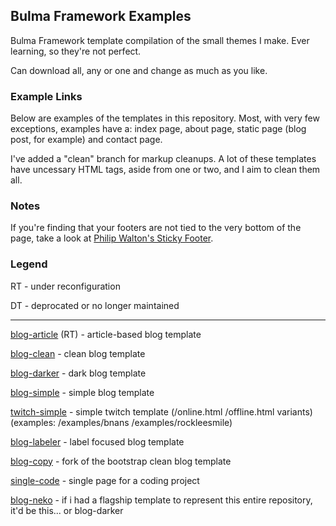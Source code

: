 ## Bulma Framework Examples

Bulma Framework template compilation of the small themes I make. Ever learning, so they're not perfect.

Can download all, any or one and change as much as you like.

### Example Links

Below are examples of the templates in this repository. Most, with very few exceptions, examples have a: index page, about page, static page (blog post, for example) and contact page.

I've added a "clean" branch for markup cleanups. A lot of these templates have uncessary HTML tags, aside from one or two, and I aim to clean them all.

### Notes

If you're finding that your footers are not tied to the very bottom of the page, take a look at [Philip Walton's Sticky Footer](https://philipwalton.github.io/solved-by-flexbox/demos/sticky-footer/).

### Legend

RT - under reconfiguration

DT - deprocated or no longer maintained

---

[blog-article](https://plasticneko.github.io/bulma-blog-article/) (RT) - article-based blog template

[blog-clean](https://plasticneko.github.io/bulma-blog-clean/) - clean blog template

[blog-darker](https://plasticneko.github.io/bulma-blog-darker/) - dark blog template

[blog-simple](https://plasticneko.github.io/bulma-blog-simple/) - simple blog template

[twitch-simple](https://plasticneko.github.io/bulma-twitch-simple/online.html) - simple twitch template (/online.html /offline.html variants) (examples: /examples/bnans /examples/rockleesmile)

[blog-labeler](https://plasticneko.github.io/bulma-blog-labeler/) - label focused blog template

[blog-copy](https://plasticneko.github.io/bulma-blog-copy/) - fork of the bootstrap clean blog template

[single-code](https://plasticneko.github.io/bulma-single-code/) - single page for a coding project

[blog-neko](https://plasticneko.github.io/bulma-blog-neko/) - if i had a flagship template to represent this entire repository, it'd be this... or blog-darker


